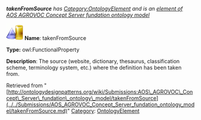 ___takenFromSource__ has [Category:OntologyElement](../../Category/OntologyElement.md "Category:OntologyElement") and is an [element of](../../Property/ElementOf.md "Property:ElementOf") [AOS AGROVOC Concept Server fundation ontology model](../../Submissions/AOS_AGROVOC_Concept_Server_fundation_ontology_model.md "Submissions:AOS AGROVOC Concept Server fundation ontology model")_


  




[![ObjectProperty](../../images/thumb/c/c3/ObjectProperty.gif/45px-ObjectProperty.gif)](../../Image/ObjectProperty.gif.md "ObjectProperty")
__Name__: takenFromSource 


__Type:__ owl:FunctionalProperty 


__Description__: The source (website, dictionary, thesaurus, classification scheme, terminology system, etc.) where the definition has been taken from. 





Retrieved from "[http://ontologydesignpatterns.org/wiki/Submissions:AOS\_AGROVOC\_Concept\_Server\_fundation\_ontology\_model/takenFromSource](../../Submissions/AOS_AGROVOC_Concept_Server_fundation_ontology_model/takenFromSource.md)"
 [Category](http://ontologydesignpatterns.org/wiki/Special:Categories "Special:Categories"): [OntologyElement](../../Category/OntologyElement.md "Category:OntologyElement")